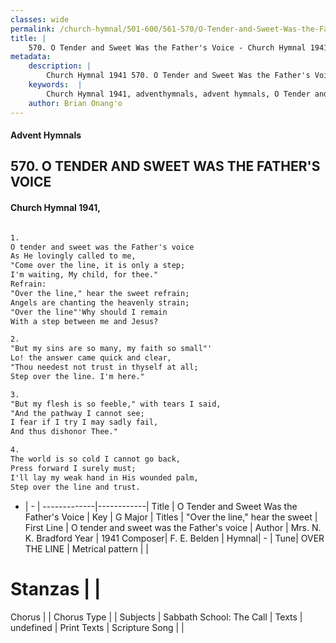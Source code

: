 ```yaml
---
classes: wide
permalink: /church-hymnal/501-600/561-570/O-Tender-and-Sweet-Was-the-Father's-Voice/
title: |
    570. O Tender and Sweet Was the Father's Voice - Church Hymnal 1941
metadata:
    description: |
        Church Hymnal 1941 570. O Tender and Sweet Was the Father's Voice.  O tender and sweet was the Father's voice  As He lovingly called to me,  "Come over the line, it is only a step;  I'm waiting, My child, for thee."  
    keywords:  |
        Church Hymnal 1941, adventhymnals, advent hymnals, O Tender and Sweet Was the Father's Voice, O tender and sweet was the Father's voice. "Over the line," hear the sweet 
    author: Brian Onang'o
---
```


#### Advent Hymnals
## 570. O TENDER AND SWEET WAS THE FATHER'S VOICE
####  Church Hymnal 1941,

```txt

1.
O tender and sweet was the Father's voice 
As He lovingly called to me, 
"Come over the line, it is only a step; 
I'm waiting, My child, for thee." 
Refrain:
"Over the line," hear the sweet refrain; 
Angels are chanting the heavenly strain; 
"Over the line"'Why should I remain 
With a step between me and Jesus? 

2.
"But my sins are so many, my faith so small"' 
Lo! the answer came quick and clear, 
"Thou needest not trust in thyself at all; 
Step over the line. I'm here." 

3.
"But my flesh is so feeble," with tears I said, 
"And the pathway I cannot see; 
I fear if I try I may sadly fail, 
And thus dishonor Thee." 

4.
The world is so cold I cannot go back, 
Press forward I surely must; 
I'll lay my weak hand in His wounded palm, 
Step over the line and trust.

```

- |   -  |
-------------|------------|
Title | O Tender and Sweet Was the Father's Voice |
Key | G Major |
Titles | "Over the line," hear the sweet  |
First Line | O tender and sweet was the Father's voice |
Author | Mrs. N. K. Bradford
Year | 1941
Composer| F. E. Belden |
Hymnal|  - |
Tune| OVER THE LINE |
Metrical pattern | |
# Stanzas |  |
Chorus |  |
Chorus Type |  |
Subjects | Sabbath School: The Call |
Texts | undefined |
Print Texts | 
Scripture Song |  |
    
